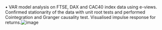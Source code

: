 •	VAR model analysis on FTSE, DAX and CAC40 index data using e-views. Confirmed stationarity of the data with unit root tests and performed Cointegration and Granger causality test. Visualised impulse response for returns.![image](https://user-images.githubusercontent.com/40534076/221948555-73501b1d-7610-41a3-bc29-7aa71fbf0e14.png)
